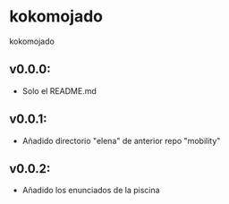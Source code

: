 # kokomojado
kokomojado

v0.0.0:
-----------

+ Solo el README.md

v0.0.1:
-----------

+ Añadido directorio "elena" de anterior repo "mobility"

v0.0.2:
-----------

+ Añadido los enunciados de la piscina
